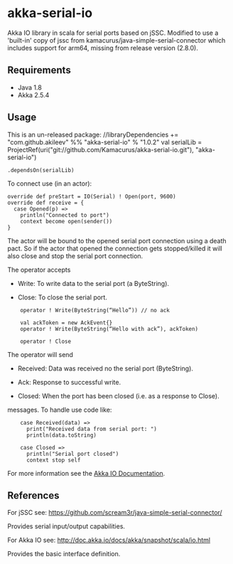 # akka-serial-io

Akka IO library in scala for serial ports based on jSSC. Modified to use a 'built-in' copy of jssc from kamacurus/java-simple-serial-connector which 
includes support for arm64, missing from release version (2.8.0).


## Requirements

- Java 1.8
- Akka 2.5.4

## Usage

This is an un-released package:
    //libraryDependencies += "com.github.akileev" %% "akka-serial-io" % "1.0.2"
    val serialLib = ProjectRef(uri("git://github.com/Kamacurus/akka-serial-io.git"), "akka-serial-io")

    .dependsOn(serialLib)

To connect use (in an actor):

    override def preStart = IO(Serial) ! Open(port, 9600) 
    override def receive = {
      case Opened(p) =>
        println("Connected to port")
        context become open(sender())
    }

The actor will be bound to the opened serial port connection using a death pact. So if the actor that opened the connection gets stopped/killed it will also close and stop the serial port connection.

The operator accepts

-   Write: To write data to the serial port (a ByteString).

-   Close: To close the serial port.

```
    operator ! Write(ByteString(“Hello”)) // no ack

    val ackToken = new AckEvent{}
    operator ! Write(ByteString(“Hello with ack”), ackToken)

    operator ! Close
```

The operator will send

-   Received: Data was received no the serial port (ByteString).

-   Ack: Response to successful write.

-   Closed: When the port has been closed (i.e. as a response to Close).

messages. To handle use code like:

```
    case Received(data) =>
      print("Received data from serial port: ")
      println(data.toString)

    case Closed =>
      println("Serial port closed")
      context stop self
```

For more information see the [Akka IO Documentation][].

## References

For jSSC see: <https://github.com/scream3r/java-simple-serial-connector/>

Provides serial input/output capabilities.

For Akka IO see: <http://doc.akka.io/docs/akka/snapshot/scala/io.html>

Provides the basic interface definition.

  [Akka IO Documentation]: http://doc.akka.io/docs/akka/snapshot/scala/io.html
